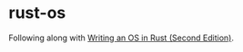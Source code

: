 rust-os
=======

Following along with [Writing an OS in Rust (Second Edition)](https://os.phil-opp.com/).
